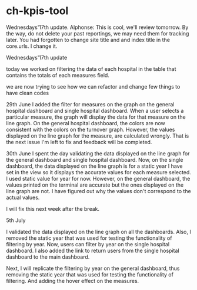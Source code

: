 # ch-kpis-tool

Wednesdays'17th update.
Alphonse:
This is cool, we'll review tomorrow. By the way, do not delete your past reportings, we
may need them for tracking later. You had forgotten to change site title and and index title in the core.urls. I change it.

Wednesdays'17th update

today we worked on filtering the data of each hospital in the table that contains the totals of each measures field.

we are now trying to see how we can refactor and change few things to have clean codes


29th June
I added the filter for measures on the graph on the general hospital dashboard and single hospital dashboard. When a user selects a particular measure, the graph will display the data for that measure on the line graph. On the general hospital dashboard, the colors are now consistent with the colors on the turnover graph. However, the values displayed on the line graph for the measure, are calculated wrongly. That is the next issue I'm left to fix and feedback will be completed. 


30th June
I spent the day validating the data displayed on the line graph for the general dashboard and single hospital dashboard. Now, on the single dashboard, the data displayed on the line graph is for a static year I have set in the view so it displays the accurate values for each measure selected. I used static value for year for now. However, on the general dashboard, the values printed on the terminal are accurate but the ones displayed on the line graph are not. I have figured out why the values don't correspond to the actual values. 

I will fix this next week after the break.

5th July

I validated the data displayed on the line graph on all the dashboards. Also, I removed the static year that was used for testing the functionality of filtering by year. Now, users can filter by year on the single hospital dashboard. I also added the link to return users from the single hospital dashboard to the main dashboard.

Next, I will replicate the filtering by year on the general dashboard, thus removing the static year that was used for testing the functionality of filtering. And adding the hover effect on the measures.

